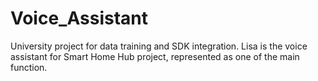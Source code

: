 # Voice_Assistant
University project for data training and SDK integration. Lisa is the voice assistant for Smart Home Hub project, represented as one of the main function.
